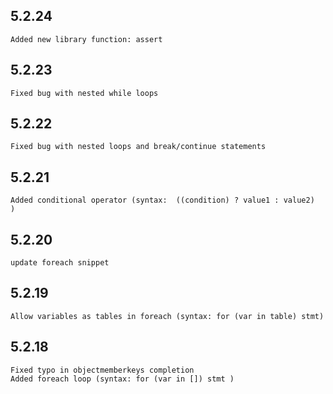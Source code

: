 ## 5.2.24
    Added new library function: assert

## 5.2.23
    Fixed bug with nested while loops

## 5.2.22
    Fixed bug with nested loops and break/continue statements

## 5.2.21
    Added conditional operator (syntax:  ((condition) ? value1 : value2)  )

## 5.2.20
    update foreach snippet

## 5.2.19
    Allow variables as tables in foreach (syntax: for (var in table) stmt)

## 5.2.18
    Fixed typo in objectmemberkeys completion
    Added foreach loop (syntax: for (var in []) stmt )